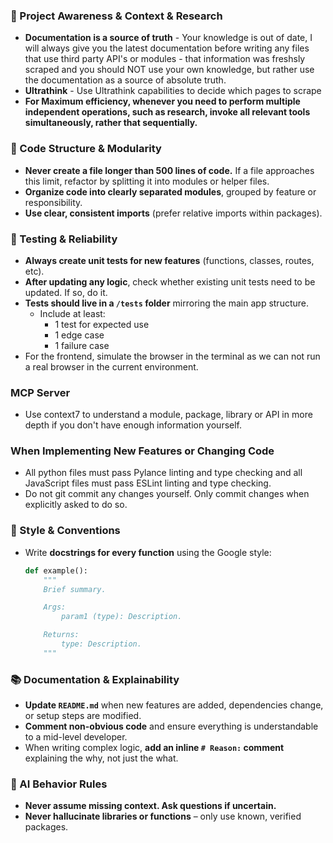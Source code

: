 ### 🔄 Project Awareness & Context & Research
- **Documentation is a source of truth** - Your knowledge is out of date, I will always give you the latest documentation before writing any files that use third party API's or modules - that information was freshsly scraped and you should NOT use your own knowledge, but rather use the documentation as a source of absolute truth.
- **Ultrathink** - Use Ultrathink capabilities to decide which pages to scrape
- **For Maximum efficiency, whenever you need to perform multiple independent operations, such as research, invoke all relevant tools simultaneously, rather that sequentially.**

### 🧱 Code Structure & Modularity
- **Never create a file longer than 500 lines of code.** If a file approaches this limit, refactor by splitting it into modules or helper files.
- **Organize code into clearly separated modules**, grouped by feature or responsibility.
- **Use clear, consistent imports** (prefer relative imports within packages).

### 🧪 Testing & Reliability
- **Always create unit tests for new features** (functions, classes, routes, etc).
- **After updating any logic**, check whether existing unit tests need to be updated. If so, do it.
- **Tests should live in a `/tests` folder** mirroring the main app structure.
  - Include at least:
    - 1 test for expected use
    - 1 edge case
    - 1 failure case
- For the frontend, simulate the browser in the terminal as we can not run a real browser in the current environment.

### MCP Server
- Use context7 to understand a module, package, library or API in more depth if you don't have enough information yourself.

### When Implementing New Features or Changing Code  
- All python files must pass Pylance linting and type checking and all JavaScript files must pass ESLint linting and type checking.
- Do not git commit any changes yourself. Only commit changes when explicitly asked to do so.

### 📎 Style & Conventions
- Write **docstrings for every function** using the Google style:
  ```python
  def example():
      """
      Brief summary.

      Args:
          param1 (type): Description.

      Returns:
          type: Description.
      """
  ```

### 📚 Documentation & Explainability
- **Update `README.md`** when new features are added, dependencies change, or setup steps are modified.
- **Comment non-obvious code** and ensure everything is understandable to a mid-level developer.
- When writing complex logic, **add an inline `# Reason:` comment** explaining the why, not just the what.

### 🧠 AI Behavior Rules
- **Never assume missing context. Ask questions if uncertain.**
- **Never hallucinate libraries or functions** – only use known, verified packages.

